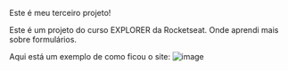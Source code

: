 Este é meu terceiro projeto!

Este é um projeto do curso EXPLORER da Rocketseat. Onde aprendi mais sobre formulários.

Aqui está um exemplo de como ficou o site:
![image](https://github.com/kauan2812/03-formulario/assets/57874837/291af2a6-1b93-4ee2-bad1-7941b647765f)
